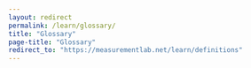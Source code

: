 ```yaml
---
layout: redirect
permalink: /learn/glossary/
title: "Glossary"
page-title: "Glossary"
redirect_to: "https://measurementlab.net/learn/definitions"
---
```

